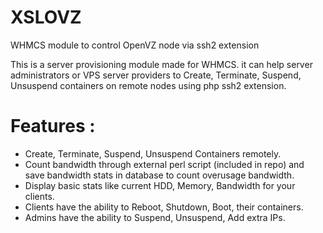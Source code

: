 # XSLOVZ
WHMCS module to control OpenVZ node via ssh2 extension

This is a server provisioning module made for WHMCS. it can help server administrators or VPS server providers to Create, Terminate, Suspend, Unsuspend containers on remote nodes using php ssh2 extension.

# Features :
* Create, Terminate, Suspend, Unsuspend Containers remotely.
* Count bandwidth through external perl script (included in repo) and save bandwidth stats in database to count overusage bandwidth.
* Display basic stats like current HDD, Memory, Bandwidth for your clients.
* Clients have the ability to Reboot, Shutdown, Boot, their containers.
* Admins have the ability to Suspend, Unsuspend, Add extra IPs.

